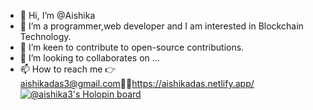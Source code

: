 - 👋 Hi, I’m @Aishika
- 👀 I’m a programmer,web developer and I am interested in Blockchain Technology.
- 🌱 I’m keen to contribute to open-source contributions.
- 💞️ I’m looking to collaborates on ...
- 📫 How to reach me 👉aishikadas3@gmail.com🔗🔗https://aishikadas.netlify.app/
[![@aishika3's Holopin board](https://holopin.me/aishika3)](https://holopin.io/@aishika3)

<!---
Aishika3/Aishika3 is a ✨ special ✨ repository because its `README.md` (this file) appears on your GitHub profile.
You can click the Preview link to take a look at your changes.
--->
